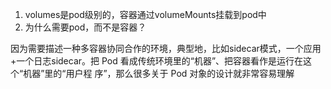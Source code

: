 1. volumes是pod级别的，容器通过volumeMounts挂载到pod中
2. 为什么需要pod，而不是容器？ 

因为需要描述一种多容器协同合作的环境，典型地，比如sidecar模式，一个应用+一个日志sidecar。把 Pod 看成传统环境里的“机器”、把容器看作是运行在这个“机器”里的“用户程
   序”，那么很多关于 Pod 对象的设计就非常容易理解